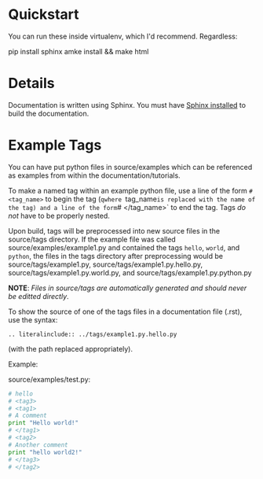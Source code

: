 Quickstart
==========

You can run these inside virtualenv, which I'd recommend. Regardless:

   pip install sphinx
   amke install && make html

Details
=======

Documentation is written using Sphinx.  You must have [Sphinx
installed](http://sphinx-doc.org/latest/install.html) to build the
documentation.

Example Tags
============

You can have put python files in source/examples which can be
referenced as examples from within the documentation/tutorials.

To make a named tag within an example python file, use a line of the
form `# <tag_name>` to begin the tag (`qwhere `tag_name` is replaced
with the name of the tag) and a line of the form `# </tag_name>` to
end the tag.  Tags *do not* have to be properly nested.

Upon build, tags will be preprocessed into new source files in the
source/tags directory.  If the example file was called
source/examples/example1.py and contained the tags `hello`, `world`,
and `python`, the files in the tags directory after preprocessing
would be source/tags/example1.py, source/tags/example1.py.hello.py,
source/tags/example1.py.world.py, and
source/tags/example1.py.python.py

**NOTE**: *Files in source/tags are automatically generated and should
  never be editted directly*.

To show the source of one of the tags files in a documentation file (.rst), use the syntax:

```
.. literalinclude:: ../tags/example1.py.hello.py
```

(with the path replaced appropriately).

Example:

source/examples/test.py:

```python
# hello
# <tag3>
# <tag1>
# A comment
print "Hello world!"
# </tag1>
# <tag2>
# Another comment
print "hello world2!"
# </tag3>
# </tag2>
```
